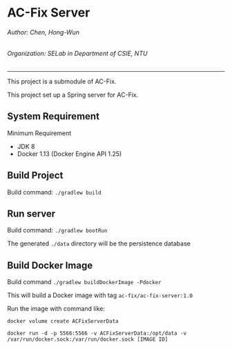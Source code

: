 # AC-Fix Server

###### Author: Chen, Hong-Wun
###### Organization: SELab in Department of CSIE, NTU

---

This project is a submodule of AC-Fix.

This project set up a Spring server for AC-Fix.

## System Requirement

Minimum Requirement
- JDK 8
- Docker 1.13 (Docker Engine API 1.25)

## Build Project

Build command: ```./gradlew build```

## Run server

Build command: ```./gradlew bootRun```

The generated ```./data``` directory will be the persistence database

## Build Docker Image

Build command ```./gradlew buildDockerImage -Pdocker```

This will build a Docker image with tag ```ac-fix/ac-fix-server:1.0```

Run the image with command like:

```docker volume create ACFixServerData```

```docker run -d -p 5566:5566 -v ACFixServerData:/opt/data -v /var/run/docker.sock:/var/run/docker.sock [IMAGE ID]```